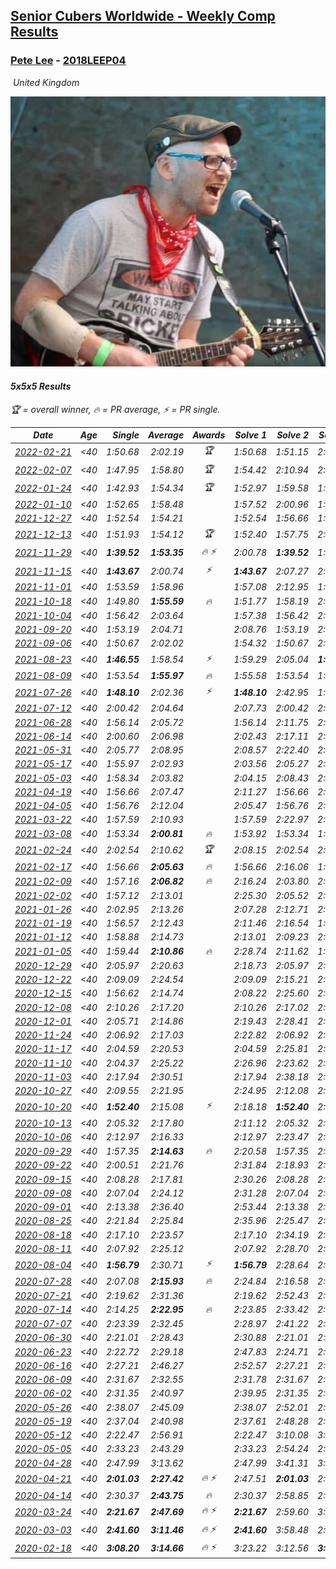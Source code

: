 <style>table {white-space: nowrap;}</style>
<link rel="stylesheet" type="text/css" href="/scw-comp/css/flags.css" />

## [Senior Cubers Worldwide - Weekly Comp Results](/scw-comp/results/)
### [Pete Lee](README.md) - [2018LEEP04](https://www.worldcubeassociation.org/persons/2018LEEP04?event=555)

<i class="flag flag-GB" />&nbsp;United Kingdom

![Pete Lee](1574700550.jpg)

#### 5x5x5 Results

<span style="white-space: nowrap;">🏆 = overall winner</span>, <span style="white-space: nowrap;">🔥 = PR average</span>, <span style="white-space: nowrap;">⚡ = PR single</span>.

| Date | Age | Single | Average | Awards | Solve 1 | Solve 2 | Solve 3 | Solve 4 | Solve 5 | Video |
| :--: | :--: | --: | --: | :--: | --: | --: | --: | --: | --: | :-- |
| [2022-02-21](../../results/2022-02-21/555.md) | <40 | 1:50.68 | 2:02.19 | 🏆 | 1:50.68 | 1:51.15 | 2:01.10 | 2:14.31 | 2:16.31 | [Desktop](https://www.facebook.com/events/627504321814800/permalink/631345054764060) / [Mobile](https://m.facebook.com/events/627504321814800?view=permalink&id=631345054764060) |
| [2022-02-07](../../results/2022-02-07/555.md) | <40 | 1:47.95 | 1:58.80 | 🏆 | 1:54.42 | 2:10.94 | 2:04.45 | 1:47.95 | 1:57.52 | [Desktop](https://www.facebook.com/events/348205073823528/permalink/355747146402654) / [Mobile](https://m.facebook.com/events/348205073823528?view=permalink&id=355747146402654) |
| [2022-01-24](../../results/2022-01-24/555.md) | <40 | 1:42.93 | 1:54.34 | 🏆 | 1:52.97 | 1:59.58 | 1:50.47 | 2:00.65 | 1:42.93 | [Desktop](https://www.facebook.com/events/344062540912272/permalink/348854343766425) / [Mobile](https://m.facebook.com/events/344062540912272?view=permalink&id=348854343766425) |
| [2022-01-10](../../results/2022-01-10/555.md) | <40 | 1:52.65 | 1:58.48 |  | 1:57.52 | 2:00.96 | 1:56.96 | 2:02.40 | 1:52.65 | [Desktop](https://www.facebook.com/events/895021754505723/permalink/902425927098639) / [Mobile](https://m.facebook.com/events/895021754505723?view=permalink&id=902425927098639) |
| [2021-12-27](../../results/2021-12-27/555.md) | <40 | 1:52.54 | 1:54.21 |  | 1:52.54 | 1:56.66 | 1:53.96 | 1:54.00 | 1:54.66 | [Desktop](https://www.facebook.com/events/364077578855426/permalink/372171988045985) / [Mobile](https://m.facebook.com/events/364077578855426?view=permalink&id=372171988045985) |
| [2021-12-13](../../results/2021-12-13/555.md) | <40 | 1:51.93 | 1:54.12 | 🏆 | 1:52.40 | 1:57.75 | 2:16.05 | 1:52.20 | 1:51.93 | [Desktop](https://www.facebook.com/events/924976574796430/permalink/928187097808711) / [Mobile](https://m.facebook.com/events/924976574796430?view=permalink&id=928187097808711) |
| [2021-11-29](../../results/2021-11-29/555.md) | <40 | **1:39.52** | **1:53.35** | 🔥 ⚡ | 2:00.78 | **1:39.52** | 1:51.47 | 1:51.49 | 1:57.08 | [Desktop](https://www.facebook.com/events/293852429335502/permalink/297867055600706) / [Mobile](https://m.facebook.com/events/293852429335502?view=permalink&id=297867055600706) |
| [2021-11-15](../../results/2021-11-15/555.md) | <40 | **1:43.67** | 2:00.74 | ⚡ | **1:43.67** | 2:07.27 | 2:09.75 | 1:55.52 | 1:59.43 | [Desktop](https://www.facebook.com/events/1073199523496198/permalink/1076792353136915) / [Mobile](https://m.facebook.com/events/1073199523496198?view=permalink&id=1076792353136915) |
| [2021-11-01](../../results/2021-11-01/555.md) | <40 | 1:53.59 | 1:58.96 |  | 1:57.08 | 2:12.95 | 1:53.59 | 1:59.62 | 2:00.19 | [Desktop](https://www.facebook.com/events/1122485874951081/permalink/1126753577857644) / [Mobile](https://m.facebook.com/events/1122485874951081?view=permalink&id=1126753577857644) |
| [2021-10-18](../../results/2021-10-18/555.md) | <40 | 1:49.80 | **1:55.59** | 🔥 | 1:51.77 | 1:58.19 | 2:08.85 | 1:56.82 | 1:49.80 | [Desktop](https://www.facebook.com/events/917344582209340/permalink/922172528393212) / [Mobile](https://m.facebook.com/events/917344582209340?view=permalink&id=922172528393212) |
| [2021-10-04](../../results/2021-10-04/555.md) | <40 | 1:56.42 | 2:03.64 |  | 1:57.38 | 1:56.42 | 2:04.67 | 2:08.88 | 2:17.52 | [Desktop](https://www.facebook.com/events/150603127207792/permalink/158629933071778) / [Mobile](https://m.facebook.com/events/150603127207792?view=permalink&id=158629933071778) |
| [2021-09-20](../../results/2021-09-20/555.md) | <40 | 1:53.19 | 2:04.71 |  | 2:08.76 | 1:53.19 | 2:02.18 | 2:20.58 | 2:03.20 | [Desktop](https://www.facebook.com/events/4223726381008841/permalink/4246264712088341) / [Mobile](https://m.facebook.com/events/4223726381008841?view=permalink&id=4246264712088341) |
| [2021-09-06](../../results/2021-09-06/555.md) | <40 | 1:50.67 | 2:02.02 |  | 1:54.32 | 1:50.67 | 2:03.61 | 2:08.14 | 2:12.82 | [Desktop](https://www.facebook.com/events/899313470960376/permalink/903706793854377) / [Mobile](https://m.facebook.com/events/899313470960376?view=permalink&id=903706793854377) |
| [2021-08-23](../../results/2021-08-23/555.md) | <40 | **1:46.55** | 1:58.54 | ⚡ | 1:59.29 | 2:05.04 | **1:46.55** | 1:58.75 | 1:57.58 | [Desktop](https://www.facebook.com/events/1108693076205590/permalink/1117606681980896) / [Mobile](https://m.facebook.com/events/1108693076205590?view=permalink&id=1117606681980896) |
| [2021-08-09](../../results/2021-08-09/555.md) | <40 | 1:53.54 | **1:55.97** | 🔥 | 1:55.58 | 1:53.54 | 1:54.35 | 2:01.94 | 1:57.98 | [Desktop](https://www.facebook.com/events/2863148610663733/permalink/2872151479763446) / [Mobile](https://m.facebook.com/events/2863148610663733?view=permalink&id=2872151479763446) |
| [2021-07-26](../../results/2021-07-26/555.md) | <40 | **1:48.10** | 2:02.36 | ⚡ | **1:48.10** | 2:42.95 | 1:58.02 | 2:10.80 | 1:58.26 | [Desktop](https://www.facebook.com/events/210838191047415/permalink/220235760107658) / [Mobile](https://m.facebook.com/events/210838191047415?view=permalink&id=220235760107658) |
| [2021-07-12](../../results/2021-07-12/555.md) | <40 | 2:00.42 | 2:04.64 |  | 2:07.73 | 2:00.42 | 2:03.88 | 2:13.07 | 2:02.30 | [Desktop](https://www.facebook.com/events/3019269651530977/permalink/3034395136685095) / [Mobile](https://m.facebook.com/events/3019269651530977?view=permalink&id=3034395136685095) |
| [2021-06-28](../../results/2021-06-28/555.md) | <40 | 1:56.14 | 2:05.72 |  | 1:56.14 | 2:11.75 | 2:11.72 | 1:57.95 | 2:07.48 | [Desktop](https://www.facebook.com/events/248738199926629/permalink/253936966073419) / [Mobile](https://m.facebook.com/events/248738199926629?view=permalink&id=253936966073419) |
| [2021-06-14](../../results/2021-06-14/555.md) | <40 | 2:00.60 | 2:06.98 |  | 2:02.43 | 2:17.11 | 2:01.40 | 2:17.89 | 2:00.60 | [Desktop](https://www.facebook.com/events/833966864162581/permalink/840324863526781) / [Mobile](https://m.facebook.com/events/833966864162581?view=permalink&id=840324863526781) |
| [2021-05-31](../../results/2021-05-31/555.md) | <40 | 2:05.77 | 2:08.95 |  | 2:08.57 | 2:22.40 | 2:05.77 | 2:07.63 | 2:10.66 | [Desktop](https://www.facebook.com/events/1677723082618127/permalink/1685324728524629) / [Mobile](https://m.facebook.com/events/1677723082618127?view=permalink&id=1685324728524629) |
| [2021-05-17](../../results/2021-05-17/555.md) | <40 | 1:55.97 | 2:02.93 |  | 2:03.56 | 2:05.27 | 2:13.08 | 1:55.97 | 1:59.96 | [Desktop](https://www.facebook.com/events/373354890741855/permalink/377116993698978) / [Mobile](https://m.facebook.com/events/373354890741855?view=permalink&id=377116993698978) |
| [2021-05-03](../../results/2021-05-03/555.md) | <40 | 1:58.34 | 2:03.82 |  | 2:04.15 | 2:08.43 | 2:04.39 | 1:58.34 | 2:02.93 | [Desktop](https://www.facebook.com/events/158701836186375/permalink/160957952627430) / [Mobile](https://m.facebook.com/events/158701836186375?view=permalink&id=160957952627430) |
| [2021-04-19](../../results/2021-04-19/555.md) | <40 | 1:56.66 | 2:07.47 |  | 2:11.27 | 1:56.66 | 2:05.58 | 2:05.57 | 2:14.23 | [Desktop](https://www.facebook.com/events/1009195762821458/permalink/1011448159262885) / [Mobile](https://m.facebook.com/events/1009195762821458?view=permalink&id=1011448159262885) |
| [2021-04-05](../../results/2021-04-05/555.md) | <40 | 1:56.76 | 2:12.04 |  | 2:05.47 | 1:56.76 | 2:08.04 | 2:22.62 | 2:52.49 | [Desktop](https://www.facebook.com/events/2619499895016321/permalink/2624217004544610) / [Mobile](https://m.facebook.com/events/2619499895016321?view=permalink&id=2624217004544610) |
| [2021-03-22](../../results/2021-03-22/555.md) | <40 | 1:57.59 | 2:10.93 |  | 1:57.59 | 2:22.97 | 2:22.12 | 2:02.52 | 2:08.16 | [Desktop](https://www.facebook.com/events/2537500386546221/permalink/2542674209362172) / [Mobile](https://m.facebook.com/events/2537500386546221?view=permalink&id=2542674209362172) |
| [2021-03-08](../../results/2021-03-08/555.md) | <40 | 1:53.34 | **2:00.81** | 🔥 | 1:53.92 | 1:53.34 | 1:53.35 | 2:15.15 | 2:30.44 | [Desktop](https://www.facebook.com/events/161142189072151/permalink/166294671890236) / [Mobile](https://m.facebook.com/events/161142189072151?view=permalink&id=166294671890236) |
| [2021-02-24](../../results/2021-02-24/555.md) | <40 | 2:02.54 | 2:10.62 | 🏆 | 2:08.15 | 2:02.54 | 2:16.86 | 2:15.82 | 2:07.88 | [Desktop](https://www.facebook.com/events/256148192722702/permalink/261226442214877) / [Mobile](https://m.facebook.com/events/256148192722702?view=permalink&id=261226442214877) |
| [2021-02-17](../../results/2021-02-17/555.md) | <40 | 1:56.66 | **2:05.63** | 🔥 | 1:56.66 | 2:16.06 | 1:59.09 | 2:05.21 | 2:12.58 | [Desktop](https://www.facebook.com/events/1341827372862028/permalink/1342641516113947) / [Mobile](https://m.facebook.com/events/1341827372862028?view=permalink&id=1342641516113947) |
| [2021-02-09](../../results/2021-02-09/555.md) | <40 | 1:57.16 | **2:06.82** | 🔥 | 2:16.24 | 2:03.80 | 2:00.41 | 1:57.16 | 2:32.34 | [Desktop](https://www.facebook.com/events/1072787469872680/permalink/1074367563048004) / [Mobile](https://m.facebook.com/events/1072787469872680?view=permalink&id=1074367563048004) |
| [2021-02-02](../../results/2021-02-02/555.md) | <40 | 1:57.12 | 2:13.01 |  | 2:25.30 | 2:05.52 | 2:12.67 | 2:20.83 | 1:57.12 | [Desktop](https://www.facebook.com/events/419241732746821/permalink/420429759294685) / [Mobile](https://m.facebook.com/events/419241732746821?view=permalink&id=420429759294685) |
| [2021-01-26](../../results/2021-01-26/555.md) | <40 | 2:02.95 | 2:13.26 |  | 2:07.28 | 2:12.71 | 2:02.95 | 2:19.80 | 2:26.81 | [Desktop](https://www.facebook.com/events/886756952081472/permalink/888377775252723) / [Mobile](https://m.facebook.com/events/886756952081472?view=permalink&id=888377775252723) |
| [2021-01-19](../../results/2021-01-19/555.md) | <40 | 1:56.57 | 2:12.43 |  | 2:11.46 | 2:16.54 | 1:56.57 | 2:11.16 | 2:14.67 | [Desktop](https://www.facebook.com/events/801984480354340/permalink/802922663593855) / [Mobile](https://m.facebook.com/events/801984480354340?view=permalink&id=802922663593855) |
| [2021-01-12](../../results/2021-01-12/555.md) | <40 | 1:58.88 | 2:14.73 |  | 2:13.01 | 2:09.23 | 2:21.95 | 2:29.82 | 1:58.88 | [Desktop](https://www.facebook.com/events/412251730086008/permalink/413444923300022) / [Mobile](https://m.facebook.com/events/412251730086008?view=permalink&id=413444923300022) |
| [2021-01-05](../../results/2021-01-05/555.md) | <40 | 1:59.44 | **2:10.86** | 🔥 | 2:28.74 | 2:11.62 | 1:59.44 | 2:15.44 | 2:05.53 | [Desktop](https://www.facebook.com/events/438895340619582/permalink/440529427122840) / [Mobile](https://m.facebook.com/events/438895340619582?view=permalink&id=440529427122840) |
| [2020-12-29](../../results/2020-12-29/555.md) | <40 | 2:05.97 | 2:20.63 |  | 2:18.73 | 2:05.97 | 2:22.07 | 2:21.10 | 2:34.44 | [Desktop](https://www.facebook.com/events/1086076581855919/permalink/1087485228381721) / [Mobile](https://m.facebook.com/events/1086076581855919?view=permalink&id=1087485228381721) |
| [2020-12-22](../../results/2020-12-22/555.md) | <40 | 2:09.09 | 2:24.54 |  | 2:09.09 | 2:15.21 | 2:28.68 | 2:29.73 | 2:41.81 | [Desktop](https://www.facebook.com/events/202563571576862/permalink/204569634709589) / [Mobile](https://m.facebook.com/events/202563571576862?view=permalink&id=204569634709589) |
| [2020-12-15](../../results/2020-12-15/555.md) | <40 | 1:56.62 | 2:14.74 |  | 2:08.22 | 2:25.60 | 2:15.67 | 1:56.62 | 2:20.33 | [Desktop](https://www.facebook.com/events/380879093195746/permalink/381905916426397) / [Mobile](https://m.facebook.com/events/380879093195746?view=permalink&id=381905916426397) |
| [2020-12-08](../../results/2020-12-08/555.md) | <40 | 2:10.26 | 2:17.20 |  | 2:10.26 | 2:17.02 | 2:22.48 | 2:12.10 | 2:25.43 | [Desktop](https://www.facebook.com/events/209111367450307/permalink/211013247260119) / [Mobile](https://m.facebook.com/events/209111367450307?view=permalink&id=211013247260119) |
| [2020-12-01](../../results/2020-12-01/555.md) | <40 | 2:05.71 | 2:14.86 |  | 2:19.43 | 2:28.41 | 2:08.17 | 2:05.71 | 2:16.97 | [Desktop](https://www.facebook.com/events/1067911153659963/permalink/1069960356788376) / [Mobile](https://m.facebook.com/events/1067911153659963?view=permalink&id=1069960356788376) |
| [2020-11-24](../../results/2020-11-24/555.md) | <40 | 2:06.92 | 2:17.03 |  | 2:22.82 | 2:06.92 | 2:20.00 | 2:16.05 | 2:15.03 | [Desktop](https://www.facebook.com/events/383885642947563/permalink/385841416085319) / [Mobile](https://m.facebook.com/events/383885642947563?view=permalink&id=385841416085319) |
| [2020-11-17](../../results/2020-11-17/555.md) | <40 | 2:04.59 | 2:20.53 |  | 2:04.59 | 2:25.81 | 2:28.24 | 2:17.40 | 2:18.38 | [Desktop](https://www.facebook.com/events/385577379164063/permalink/387620558959745) / [Mobile](https://m.facebook.com/events/385577379164063?view=permalink&id=387620558959745) |
| [2020-11-10](../../results/2020-11-10/555.md) | <40 | 2:04.37 | 2:25.22 |  | 2:26.96 | 2:23.62 | 2:29.85 | 2:25.07 | 2:04.37 | [Desktop](https://www.facebook.com/events/2956286364603224/permalink/2960093504222510) / [Mobile](https://m.facebook.com/events/2956286364603224?view=permalink&id=2960093504222510) |
| [2020-11-03](../../results/2020-11-03/555.md) | <40 | 2:17.94 | 2:30.51 |  | 2:17.94 | 2:38.18 | 2:30.58 | 2:32.18 | 2:28.78 | [Desktop](https://www.facebook.com/events/391709741873523/permalink/395604261484071) / [Mobile](https://m.facebook.com/events/391709741873523?view=permalink&id=395604261484071) |
| [2020-10-27](../../results/2020-10-27/555.md) | <40 | 2:09.55 | 2:21.95 |  | 2:24.95 | 2:12.08 | 2:09.55 | 2:36.17 | 2:28.83 | [Desktop](https://www.facebook.com/events/1621959871298390/permalink/1623989957762048) / [Mobile](https://m.facebook.com/events/1621959871298390?view=permalink&id=1623989957762048) |
| [2020-10-20](../../results/2020-10-20/555.md) | <40 | **1:52.40** | 2:15.08 | ⚡ | 2:18.18 | **1:52.40** | 2:37.67 | 2:18.72 | 2:08.35 | [Desktop](https://www.facebook.com/events/758279974902955/permalink/762981981099421) / [Mobile](https://m.facebook.com/events/758279974902955?view=permalink&id=762981981099421) |
| [2020-10-13](../../results/2020-10-13/555.md) | <40 | 2:05.32 | 2:17.80 |  | 2:11.12 | 2:05.32 | 2:19.43 | 2:22.84 | 2:32.69 | [Desktop](https://www.facebook.com/events/746942356162446/permalink/748067922716556) / [Mobile](https://m.facebook.com/events/746942356162446?view=permalink&id=748067922716556) |
| [2020-10-06](../../results/2020-10-06/555.md) | <40 | 2:12.97 | 2:16.33 |  | 2:12.97 | 2:23.47 | 2:16.88 | 2:14.89 | 2:17.23 | [Desktop](https://www.facebook.com/events/2766581680255939/permalink/2771334043114036) / [Mobile](https://m.facebook.com/events/2766581680255939?view=permalink&id=2771334043114036) |
| [2020-09-29](../../results/2020-09-29/555.md) | <40 | 1:57.35 | **2:14.63** | 🔥 | 2:20.58 | 1:57.35 | 2:04.54 | 2:32.81 | 2:18.78 | [Desktop](https://www.facebook.com/events/427181104911253/permalink/429359564693407) / [Mobile](https://m.facebook.com/events/427181104911253?view=permalink&id=429359564693407) |
| [2020-09-22](../../results/2020-09-22/555.md) | <40 | 2:00.51 | 2:21.76 |  | 2:31.84 | 2:18.93 | 2:14.51 | 2:00.51 | 2:36.40 | [Desktop](https://www.facebook.com/events/342541897161786/permalink/345618960187413) / [Mobile](https://m.facebook.com/events/342541897161786?view=permalink&id=345618960187413) |
| [2020-09-15](../../results/2020-09-15/555.md) | <40 | 2:08.28 | 2:17.81 |  | 2:30.26 | 2:08.28 | 2:11.29 | 2:11.89 | 2:35.90 | [Desktop](https://www.facebook.com/events/655903882008117/permalink/658189171779588) / [Mobile](https://m.facebook.com/events/655903882008117?view=permalink&id=658189171779588) |
| [2020-09-08](../../results/2020-09-08/555.md) | <40 | 2:07.04 | 2:24.12 |  | 2:31.28 | 2:07.04 | 2:35.14 | 2:18.58 | 2:22.51 | [Desktop](https://www.facebook.com/events/342884623427933/permalink/344865739896488) / [Mobile](https://m.facebook.com/events/342884623427933?view=permalink&id=344865739896488) |
| [2020-09-01](../../results/2020-09-01/555.md) | <40 | 2:13.38 | 2:36.40 |  | 2:53.44 | 2:13.38 | 2:22.90 | 2:46.05 | 2:40.24 | [Desktop](https://www.facebook.com/events/987180995036806/permalink/989478551473717) / [Mobile](https://m.facebook.com/events/987180995036806?view=permalink&id=989478551473717) |
| [2020-08-25](../../results/2020-08-25/555.md) | <40 | 2:21.84 | 2:25.84 |  | 2:35.96 | 2:25.47 | 2:29.74 | 2:21.84 | 2:22.31 | [Desktop](https://www.facebook.com/events/375269430142971/permalink/377410169928897) / [Mobile](https://m.facebook.com/events/375269430142971?view=permalink&id=377410169928897) |
| [2020-08-18](../../results/2020-08-18/555.md) | <40 | 2:17.10 | 2:23.57 |  | 2:17.10 | 2:34.19 | 2:19.82 | 2:30.23 | 2:20.65 | [Desktop](https://www.facebook.com/events/3231806576868309/permalink/3240152126033754) / [Mobile](https://m.facebook.com/events/3231806576868309?view=permalink&id=3240152126033754) |
| [2020-08-11](../../results/2020-08-11/555.md) | <40 | 2:07.92 | 2:25.12 |  | 2:07.92 | 2:28.70 | 2:26.85 | 2:19.82 | DNF | [Desktop](https://www.facebook.com/events/1112228215845470/permalink/1117008945367397) / [Mobile](https://m.facebook.com/events/1112228215845470?view=permalink&id=1117008945367397) |
| [2020-08-04](../../results/2020-08-04/555.md) | <40 | **1:56.79** | 2:30.71 | ⚡ | **1:56.79** | 2:28.64 | 2:26.74 | 3:06.41 | 2:36.74 | [Desktop](https://www.facebook.com/events/770016233779888/permalink/772326256882219) / [Mobile](https://m.facebook.com/events/770016233779888?view=permalink&id=772326256882219) |
| [2020-07-28](../../results/2020-07-28/555.md) | <40 | 2:07.08 | **2:15.93** | 🔥 | 2:24.84 | 2:16.58 | 2:08.96 | 2:07.08 | 2:22.25 | [Desktop](https://www.facebook.com/events/299658408049797/permalink/303790124303292) / [Mobile](https://m.facebook.com/events/299658408049797?view=permalink&id=303790124303292) |
| [2020-07-21](../../results/2020-07-21/555.md) | <40 | 2:19.62 | 2:31.36 |  | 2:19.62 | 2:52.43 | 2:24.92 | 2:37.61 | 2:31.56 | [Desktop](https://www.facebook.com/events/3081159145282455/permalink/3097239843674385) / [Mobile](https://m.facebook.com/events/3081159145282455?view=permalink&id=3097239843674385) |
| [2020-07-14](../../results/2020-07-14/555.md) | <40 | 2:14.25 | **2:22.95** | 🔥 | 2:23.85 | 2:33.42 | 2:14.25 | 2:29.00 | 2:16.01 | [Desktop](https://www.facebook.com/events/2729568740635198/permalink/2730614413863964) / [Mobile](https://m.facebook.com/events/2729568740635198?view=permalink&id=2730614413863964) |
| [2020-07-07](../../results/2020-07-07/555.md) | <40 | 2:23.39 | 2:32.45 |  | 2:28.97 | 2:41.22 | 2:23.39 | 2:34.32 | 2:34.06 | [Desktop](https://www.facebook.com/events/307625317040136/permalink/309120290223972) / [Mobile](https://m.facebook.com/events/307625317040136?view=permalink&id=309120290223972) |
| [2020-06-30](../../results/2020-06-30/555.md) | <40 | 2:21.01 | 2:28.43 |  | 2:30.88 | 2:21.01 | 2:29.26 | 2:25.16 | 2:31.92 | [Desktop](https://www.facebook.com/events/284746466306313/permalink/286572196123740) / [Mobile](https://m.facebook.com/events/284746466306313?view=permalink&id=286572196123740) |
| [2020-06-23](../../results/2020-06-23/555.md) | <40 | 2:22.72 | 2:29.18 |  | 2:47.83 | 2:24.71 | 2:28.08 | 2:22.72 | 2:34.75 | [Desktop](https://www.facebook.com/events/268636114456043/permalink/270156004304054) / [Mobile](https://m.facebook.com/events/268636114456043?view=permalink&id=270156004304054) |
| [2020-06-16](../../results/2020-06-16/555.md) | <40 | 2:27.21 | 2:46.27 |  | 2:52.57 | 2:27.21 | 2:59.03 | DNS | DNS | [Desktop](https://www.facebook.com/events/256188575607890/permalink/257816232111791) / [Mobile](https://m.facebook.com/events/256188575607890?view=permalink&id=257816232111791) |
| [2020-06-09](../../results/2020-06-09/555.md) | <40 | 2:31.67 | 2:32.55 |  | 2:31.78 | 2:31.67 | 2:34.20 | DNS | DNS | [Desktop](https://www.facebook.com/events/1130228284009045/permalink/1132027397162467) / [Mobile](https://m.facebook.com/events/1130228284009045?view=permalink&id=1132027397162467) |
| [2020-06-02](../../results/2020-06-02/555.md) | <40 | 2:31.35 | 2:40.97 |  | 2:39.95 | 2:31.35 | 2:51.60 | DNS | DNS | [Desktop](https://www.facebook.com/events/573401076937046/permalink/575323583411462) / [Mobile](https://m.facebook.com/events/573401076937046?view=permalink&id=575323583411462) |
| [2020-05-26](../../results/2020-05-26/555.md) | <40 | 2:38.07 | 2:45.09 |  | 2:38.07 | 2:52.01 | 2:45.19 | DNS | DNS | [Desktop](https://www.facebook.com/events/637852836799991/permalink/639204779998130) / [Mobile](https://m.facebook.com/events/637852836799991?view=permalink&id=639204779998130) |
| [2020-05-19](../../results/2020-05-19/555.md) | <40 | 2:37.04 | 2:40.98 |  | 2:37.61 | 2:48.28 | 2:37.04 | DNS | DNS | [Desktop](https://www.facebook.com/events/201300894172579/permalink/202514160717919) / [Mobile](https://m.facebook.com/events/201300894172579?view=permalink&id=202514160717919) |
| [2020-05-12](../../results/2020-05-12/555.md) | <40 | 2:22.47 | 2:56.91 |  | 2:22.47 | 3:10.08 | 3:04.67 | 3:01.71 | 2:44.36 | [Desktop](https://www.facebook.com/events/276138643524223/permalink/277686280036126) / [Mobile](https://m.facebook.com/events/276138643524223?view=permalink&id=277686280036126) |
| [2020-05-05](../../results/2020-05-05/555.md) | <40 | 2:33.23 | 2:43.29 |  | 2:33.23 | 2:54.24 | 2:42.41 | DNS | DNS | [Desktop](https://www.facebook.com/events/557526585195168/permalink/559071345040692) / [Mobile](https://m.facebook.com/events/557526585195168?view=permalink&id=559071345040692) |
| [2020-04-28](../../results/2020-04-28/555.md) | <40 | 2:47.99 | 3:13.62 |  | 2:47.99 | 3:41.31 | 3:11.57 | DNS | DNS | [Desktop](https://www.facebook.com/events/543220986391837/permalink/545140746199861) / [Mobile](https://m.facebook.com/events/543220986391837?view=permalink&id=545140746199861) |
| [2020-04-21](../../results/2020-04-21/555.md) | <40 | **2:01.03** | **2:27.42** | 🔥 ⚡ | 2:47.51 | **2:01.03** | 2:33.71 | DNS | DNS | [Desktop](https://www.facebook.com/events/538096063773916/permalink/539805363602986) / [Mobile](https://m.facebook.com/events/538096063773916?view=permalink&id=539805363602986) |
| [2020-04-14](../../results/2020-04-14/555.md) | <40 | 2:30.37 | **2:43.75** | 🔥 | 2:30.37 | 2:58.85 | 2:42.02 | DNS | DNS | [Desktop](https://www.facebook.com/events/1400953806773430/permalink/1405529259649218) / [Mobile](https://m.facebook.com/events/1400953806773430?view=permalink&id=1405529259649218) |
| [2020-03-24](../../results/2020-03-24/555.md) | <40 | **2:21.67** | **2:47.69** | 🔥 ⚡ | **2:21.67** | 2:59.60 | 3:01.81 | DNS | DNS | [Desktop](https://www.facebook.com/events/5078365835514885/permalink/5108390359179099) / [Mobile](https://m.facebook.com/events/5078365835514885?view=permalink&id=5108390359179099) |
| [2020-03-03](../../results/2020-03-03/555.md) | <40 | **2:41.60** | **3:11.46** | 🔥 ⚡ | **2:41.60** | 3:58.48 | 2:54.29 | DNS | DNS | [Desktop](https://www.facebook.com/events/2637344919882558/permalink/2641118259505224) / [Mobile](https://m.facebook.com/events/2637344919882558?view=permalink&id=2641118259505224) |
| [2020-02-18](../../results/2020-02-18/555.md) | <40 | **3:08.20** | **3:14.66** | 🔥 ⚡ | 3:23.22 | 3:12.56 | **3:08.20** | DNS | DNS | [Desktop](https://www.facebook.com/events/538921670053895/permalink/541504683128927) / [Mobile](https://m.facebook.com/events/538921670053895?view=permalink&id=541504683128927) |


<!-- Global site tag (gtag.js) - Google Analytics -->
<script async src="https://www.googletagmanager.com/gtag/js?id=UA-86348435-3"></script>
<script>window.dataLayer = window.dataLayer || []; function gtag() {dataLayer.push(arguments);} gtag('js', new Date()); gtag('config', 'UA-86348435-3');</script>
